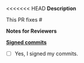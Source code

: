 <<<<<<< HEAD
**Description**

This PR fixes #

**Notes for Reviewers**


**[Signed commits](../CONTRIBUTING.md#signing-off-on-commits-developer-certificate-of-origin)**
- [ ] Yes, I signed my commits.
 

<!--
Thank you for contributing to Layer5 projects! 

Contributing Conventions:

1. Include descriptive PR titles with [<component-name>] prepended.
2. Build and test your changes before submitting a PR. 
3. Sign your commits

By following the community's contribution conventions upfront, the review process will 
be accelerated and your PR merged more quickly.
=======
**Description**

This PR fixes #

**Notes for Reviewers**


**[Signed commits](https://github.com/layer5io/layer5/blob/master/CONTRIBUTING.md#signing-off-on-commits-developer-certificate-of-origin)**
- [ ] Yes, I signed my commits.
 

<!--
Thank you for contributing to Layer5 projects! 

Contributing Conventions:

1. Include descriptive PR titles with [<component-name>] prepended.
2. Build and test your changes before submitting a PR. 
3. Sign your commits

By following the community's contribution conventions upfront, the review process will 
be accelerated and your PR merged more quickly.
>>>>>>> 9f47342f31171a7619487e20ffe3627ae151b294
-->